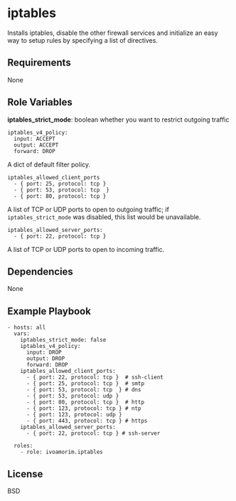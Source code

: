 iptables
=========

Installs iptables, disable the other firewall services and initialize an easy way
to setup rules by specifying a list of directives.

Requirements
------------

None

Role Variables
--------------

**iptables_strict_mode**: boolean whether you want to restrict outgoing traffic
```
iptables_v4_policy:
  input: ACCEPT
  output: ACCEPT
  forward: DROP
```
A dict of default filter policy.
```
iptables_allowed_client_ports
  - { port: 25, protocol: tcp }
  - { port: 53, protocol: tcp  }
  - { port: 80, protocol: tcp }
```
A list of TCP or UDP ports to open to outgoing traffic; if `iptables_strict_mode`
was disabled, this list would be unavailable.
```
iptables_allowed_server_ports:
  - { port: 22, protocol: tcp }
```
A list of TCP or UDP ports to open to incoming traffic.

Dependencies
------------

None

Example Playbook
----------------
```
- hosts: all
  vars:
    iptables_strict_mode: false
    iptables_v4_policy:
      input: DROP
      output: DROP
      forward: DROP
    iptables_allowed_client_ports:
      - { port: 22, protocol: tcp }  # ssh-client
      - { port: 25, protocol: tcp }  # smtp
      - { port: 53, protocol: tcp  } # dns
      - { port: 53, protocol: udp }  
      - { port: 80, protocol: tcp }  # http
      - { port: 123, protocol: tcp } # ntp
      - { port: 123, protocol: udp }
      - { port: 443, protocol: tcp } # https
    iptables_allowed_server_ports:
      - { port: 22, protocol: tcp } # ssh-server

  roles:
    - role: ivoamorim.iptables
```

License
-------

BSD
